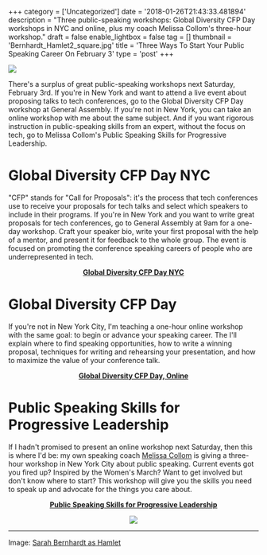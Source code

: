 +++
category = ['Uncategorized']
date = '2018-01-26T21:43:33.481894'
description = "Three public-speaking workshops: Global Diversity CFP Day workshops in NYC and online, plus my coach Melissa Collom's three-hour workshop."
draft = false
enable_lightbox = false
tag = []
thumbnail = 'Bernhardt_Hamlet2_square.jpg'
title = 'Three Ways To Start Your Public Speaking Career On February 3'
type = 'post'
+++

![](Bernhardt_Hamlet2.jpg)

There's a surplus of great public-speaking workshops next Saturday, February 3rd. If you're in New York and want to attend a live event about proposing talks to tech conferences, go to the Global Diversity CFP Day workshop at General Assembly. If you're not in New York, you can take an online workshop with me about the same subject. And if you want rigorous instruction in public-speaking skills from an expert, without the focus on tech, go to Melissa Collom's Public Speaking Skills for Progressive Leadership.

# Global Diversity CFP Day NYC

"CFP" stands for "Call for Proposals": it's the process that tech conferences use to receive your proposals for tech talks and select which speakers to include in their programs. If you're in New York and you want to write great proposals for tech conferences, go to General Assembly at 9am for a one-day workshop. Craft your speaker bio, write your first proposal with the help of a mentor, and present it for feedback to the whole group. The event is focused on promoting the conference speaking careers of people who are underrepresented in tech.

<div style="text-align: center">
<p><a style="font-weight:bold" href="https://gdcfpday-2018-nyc.splashthat.com/">Global Diversity CFP Day NYC</a></p>
</div>

# Global Diversity CFP Day

If you're not in New York City, I'm teaching a one-hour online workshop with the same goal: to begin or advance your speaking career. The I'll explain where to find speaking opportunities, how to write a winning proposal, techniques for writing and rehearsing your presentation, and how to maximize the value of your conference talk.

<div style="text-align: center">
<p><a style="font-weight:bold" href="https://www.eventbrite.com/e/global-diversity-cfp-day-workshop-with-a-jesse-jiryu-davis-tickets-41582194463">Global Diversity CFP Day, Online</a></p>
</div>

# Public Speaking Skills for Progressive Leadership

If I hadn't promised to present an online workshop next Saturday, then this is where I'd be: my own speaking coach [Melissa Collom](http://melissacollom.com/coaching/) is giving a three-hour workshop in New York City about public speaking. Current events got you fired up? Inspired by the Women's March? Want to get involved but don't know where to start? This workshop will give you the skills you need to speak up and advocate for the things you care about.

<div style="text-align: center">
<p> <a style="font-weight:bold" href="http://dynamic-speaking.eventzilla.net/web/event?eventid=2138944159">Public Speaking Skills for Progressive Leadership</a></p>
<a href="http://dynamic-speaking.eventzilla.net/web/event?eventid=2138944159"><img src="image1.jpeg"></a>
</div>

***

Image: [Sarah Bernhardt as Hamlet](https://en.wikipedia.org/wiki/Acting#/media/File:Bernhardt_Hamlet2.jpg)
